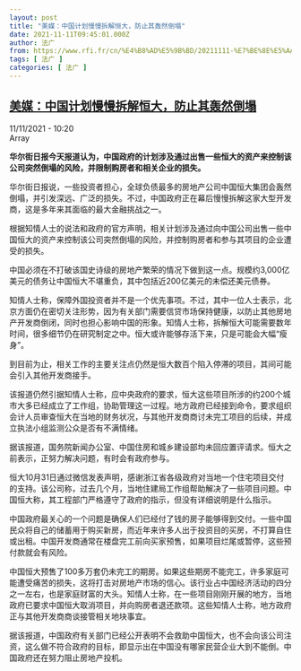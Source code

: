 ```yaml
---
layout: post
title: "美媒：中国计划慢慢拆解恒大，防止其轰然倒塌"
date: 2021-11-11T09:45:01.000Z
author: 法广
from: https://www.rfi.fr/cn/%E4%B8%AD%E5%9B%BD/20211111-%E7%BE%8E%E5%AA%92-%E4%B8%AD%E5%9B%BD%E8%AE%A1%E5%88%92%E6%85%A2%E6%85%A2%E6%8B%86%E8%A7%A3%E6%81%92%E5%A4%A7%EF%BC%8C%E9%98%B2%E6%AD%A2%E5%85%B6%E8%BD%B0%E7%84%B6%E5%80%92%E5%A1%8C
tags: [ 法广 ]
categories: [ 法广 ]
---
```

<!--1636623901000-->
[美媒：中国计划慢慢拆解恒大，防止其轰然倒塌](https://www.rfi.fr/cn/%E4%B8%AD%E5%9B%BD/20211111-%E7%BE%8E%E5%AA%92-%E4%B8%AD%E5%9B%BD%E8%AE%A1%E5%88%92%E6%85%A2%E6%85%A2%E6%8B%86%E8%A7%A3%E6%81%92%E5%A4%A7%EF%BC%8C%E9%98%B2%E6%AD%A2%E5%85%B6%E8%BD%B0%E7%84%B6%E5%80%92%E5%A1%8C)
------

<div>
<div>11/11/2021 - 10:20</div>Array<p><strong>                    华尔街日报今天报道认为，中国政府的计划涉及通过出售一些恒大的资产来控制该公司突然倒塌的风险，并限制购房者和相关企业的损失。                </strong></p><div >                    <p>华尔街日报说，一些投资者担心，全球负债最多的房地产公司中国恒大集团会轰然倒塌，并引发深远、广泛的损失。不过，中国政府正在幕后慢慢拆解这家大型开发商，这是多年来其面临的最大金融挑战之一。</p><p>根据知情人士的说法和政府的官方声明，相关计划涉及通过向中国公司出售一些中国恒大的资产来控制该公司突然倒塌的风险，并控制购房者和参与其项目的企业遭受的损失。</p><p>中国必须在不打破该国史诗级的房地产繁荣的情况下做到这一点。规模约3,000亿美元的债务让中国恒大不堪重负，其中包括近200亿美元的未偿还美元债券。</p><p>知情人士称，保障外国投资者并不是一个优先事项。不过，其中一位人士表示，北京方面仍在密切关注形势，因为有关部门需要信贷市场保持健康，以防止其他房地产开发商倒闭，同时也担心影响中国的形象。知情人士称，拆解恒大可能需要数年时间，很多细节仍在研究制定之中。恒大或许能够存活下来，只是可能会大幅“瘦身”。</p><p>到目前为止，相关工作的主要关注点仍然是恒大数百个陷入停滞的项目，其间可能会引入其他开发商接手。</p><p>该报道仍然引据知情人士称，应中央政府的要求，恒大这些项目所涉的约200个城市大多已经成立了工作组，协助管理这一过程。地方政府已经接到命令，要求组织会计人员审查恒大在当地的财务状况，与其他开发商商讨未完工项目的后续，并成立执法小组监测公众是否有不满情绪。</p><p>据该报道，国务院新闻办公室、中国住房和城乡建设部均未回应置评请求。恒大之前表示，正努力解决问题，有时会有政府参与。</p><p>恒大10月31日通过微信发表声明，感谢浙江省各级政府对当地一个住宅项目交付的支持。该公司称，过去几个月，当地住建局工作组帮助解决了一些项目问题。中国恒大称，其工程部门严格遵守了政府的指示，但没有详细说明是什么指示。</p><p>中国政府最关心的一个问题是确保人们已经付了钱的房子能够得到交付。一些中国民众将自己的储蓄用于购买新房，而近年来许多人出于投资目的买房，不打算自住或出租。中国开发商通常在楼盘完工前向买家预售，如果项目烂尾或暂停，这些预付款就会有风险。</p><p>中国恒大预售了100多万套仍未完工的期房。如果这些期房不能完工，许多家庭可能遭受痛苦的损失，这将打击对房地产市场的信心。该行业占中国经济活动的四分之一左右，也是家庭财富的大头。知情人士称，在一些项目刚刚开展的地方，当地政府已要求中国恒大取消项目，并向购房者退还款项。这些知情人士称，地方政府正与其他开发商商谈接管相关地块事宜。</p><p>据该报道，中国政府有关部门已经公开表明不会救助中国恒大，也不会向该公司注资，这么做不符合政府的目标，即显示出在中国没有哪家民营企业大到不能倒。中国政府还在努力阻止房地产投机。</p>                                            <div data-selfpromo-newsletter>    </div>    <div data-selfpromo-app>    </div>                </div>
</div>

